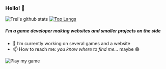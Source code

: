 ### Hello! 👋

![Trei's github stats](https://github-readme-stats.vercel.app/api?username=Treixatek&&hide=issues,stars&count_private=true&show_icons=true)
[![Top Langs](https://github-readme-stats.vercel.app/api/top-langs/?username=Treixatek&layout=compact&hide=hlsl,shaderlab,glsl,c)](https://github.com/anuraghazra/github-readme-stats)

##### I'm a game developer making websites and smaller projects on the side

- 🔭 I’m currently working on several games and a website
- 📫 How to reach me: *you know where to find me...* maybe 😄

![Play my game](https://treixatek.itch.io/jaws-of-hunt)

